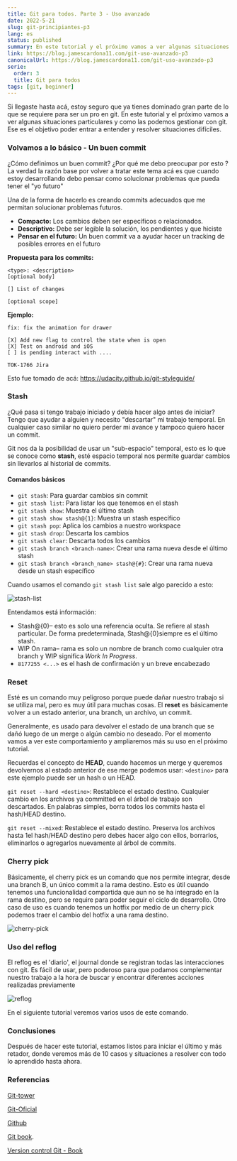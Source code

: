 ```yaml
---
title: Git para todos. Parte 3 - Uso avanzado
date: 2022-5-21
slug: git-principiantes-p3
lang: es
status: published
summary: En este tutorial y el próximo vamos a ver algunas situaciones particulares y como las podemos gestionar con git.
link: https://blog.jamescardona11.com/git-uso-avanzado-p3
canonicalUrl: https://blog.jamescardona11.com/git-uso-avanzado-p3
serie: 
  order: 3
  title: Git para todos
tags: [git, beginner]
---
```


Si llegaste hasta acá, estoy seguro que ya tienes dominado gran parte de lo que se requiere para ser un pro en git.
En este tutorial y el próximo vamos a ver algunas situaciones particulares y como las podemos gestionar con git.
Ese es el objetivo poder entrar a entender y resolver situaciones difíciles.

<TOCInline toc={props.toc} exclude="Contenido|GIT" fromHeading={3} toHeading={4} asDisclosure />

### Volvamos a lo básico - Un buen commit

¿Cómo definimos un buen commit? ¿Por qué me debo preocupar por esto ?
La verdad la razón base por volver a tratar este tema acá es que cuando estoy desarrollando debo pensar como solucionar problemas que pueda tener el "yo futuro"

Una de la forma de hacerlo es creando commits adecuados que me permitan solucionar problemas futuros.

- **Compacto:** Los cambios deben ser específicos o relacionados.
- **Descriptivo:** Debe ser legible la solución, los pendientes y que hiciste
- **Pensar en el futuro:** Un buen commit va a ayudar hacer un tracking de posibles errores en el futuro

**Propuesta para los commits:**

```
<type>: <description>
[optional body]

[] List of changes

[optional scope]
```

**Ejemplo:**

```
fix: fix the animation for drawer

[X] Add new flag to control the state when is open
[X] Test on android and iOS
[ ] is pending interact with ....

TOK-1766 Jira
```

Esto fue tomado de acá: https://udacity.github.io/git-styleguide/

### Stash

¿Qué pasa si tengo trabajo iniciado y debía hacer algo antes de iniciar?
Tengo que ayudar a alguien y necesito "descartar" mi trabajo temporal. En cualquier caso similar no quiero perder mi avance y tampoco quiero hacer un commit.

Git nos da la posibilidad de usar un "sub-espacio" temporal, esto es lo que se conoce como **stash**, esté espacio temporal nos permite guardar cambios sin llevarlos al historial de commits.

#### Comandos básicos

- `git stash`: Para guardar cambios sin commit
- `git stash list`: Para listar los que tenemos en el stash
- `git stash show`: Muestra el último stash
- `git stash show stash@{1}`: Muestra un stash específico
- `git stash pop`: Aplica los cambios a nuestro workspace
- `git stash drop`: Descarta los cambios
- `git stash clear`: Descarta todos los cambios
- `git stash branch <branch-name>`: Crear una rama nueva desde el último stash
- `git stash branch <branch_name> stash@{#}`: Crear una rama nueva desde un stash específico

Cuando usamos el comando `git stash list` sale algo parecido a esto:

![stash-list](https://i.imgur.com/7jufv66.png)

Entendamos está información:

- Stash@{0}– esto es solo una referencia oculta. Se refiere al stash particular. De forma predeterminada, Stash@{0}siempre es el último stash.
- WIP On rama– rama es solo un nombre de branch como cualquier otra branch y WIP significa _Work In Progress_.
- `8177255 <...>` es el hash de confirmación y un breve encabezado

### Reset

Esté es un comando muy peligroso porque puede dañar nuestro trabajo si se utiliza mal, pero es muy útil para muchas cosas.
El **reset** es básicamente volver a un estado anterior, una branch, un archivo, un commit.

Generalmente, es usado para devolver el estado de una branch que se dañó luego de un merge o algún cambio no deseado. Por el momento vamos a ver este comportamiento y ampliaremos más su uso en el próximo tutorial.

Recuerdas el concepto de **HEAD**, cuando hacemos un merge y queremos devolvernos al estado anterior de ese merge podemos usar:
`<destino>` para este ejemplo puede ser un hash o un HEAD.

`git reset --hard <destino>`: Restablece el estado destino. Cualquier cambio en los archivos ya committed en el árbol de trabajo son descartados. En palabras simples, borra todos los commits hasta el hash/HEAD destino.

`git reset --mixed`: Restablece el estado destino. Preserva los archivos hasta 1el hash/HEAD destino pero debes hacer algo con ellos, borrarlos, eliminarlos o agregarlos nuevamente al árbol de commits.

### Cherry pick

Básicamente, el cherry pick es un comando que nos permite integrar, desde una branch B, un único commit a la rama destino. Esto es útil cuando tenemos una funcionalidad compartida que aun no se ha integrado en la rama destino, pero se require para poder seguir el ciclo de desarrollo.
Otro caso de uso es cuando tenemos un hotfix por medio de un cherry pick podemos traer el cambio del hotfix a una rama destino.

![cherry-pick](https://i.imgur.com/3exgITA.png)

### Uso del reflog

El reflog es el 'diario', el journal donde se registran todas las interacciones con git.
Es fácil de usar, pero poderoso para que podamos complementar nuestro trabajo a la hora de buscar y encontrar diferentes acciones realizadas previamente

![reflog](https://i.imgur.com/JmsRXnn.png)

En el siguiente tutorial veremos varios usos de este comando.

### Conclusiones

Después de hacer este tutorial, estamos listos para iniciar el último y más retador, donde veremos más de 10 casos y situaciones a resolver con todo lo aprendido hasta ahora.

### Referencias

[Git-tower](https://www.git-tower.com/learn/git/ebook)

[Git-Oficial](https://git-scm.com/)

[Github](https://lab.github.com/)

[Git book](https://git-scm.com/book/es/v2).

[Version control Git - Book](https://books.google.com.co/books/about/Version_Control_with_Git.html?id=qIucp61eqAwC&redir_esc=y)

&nbsp;
&nbsp;
